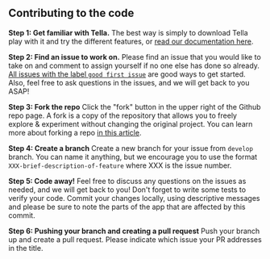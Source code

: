 ## Contributing to the code 

**Step 1: Get familiar with Tella.** The best way is simply to download Tella play with it and try the different features, or [read our documentation here](https://docs.tella-app.org).

**Step 2: Find an issue to work on.** Please find an issue that you would like to take on and comment to assign yourself if no one else has done so already. [All issues with the label `good first issue`](https://github.com/Horizontal-org/Tella-Android/issues?q=is%3Aopen+is%3Aissue+label%3A%22good+first+issue%22) are good ways to get started. Also, feel free to ask questions in the issues, and we will get back to you ASAP!

**Step 3: Fork the repo** Click the "fork" button in the upper right of the Github repo page. A fork is a copy of the repository that allows you to freely explore & experiment without changing the original project. You can learn more about forking a repo [in this article](https://help.github.com/articles/fork-a-repo/).

**Step 4: Create a branch** Create a new branch for your issue from `develop` branch. You can name it anything, but we encourage you to use the format `XXX-brief-description-of-feature` where XXX is the issue number.

**Step 5: Code away!** Feel free to discuss any questions on the issues as needed, and we will get back to you! Don't forget to write some tests to verify your code. Commit your changes locally, using descriptive messages and please be sure to note the parts of the app that are affected by this commit.

**Step 6: Pushing your branch and creating a pull request** Push your branch up and create a pull request. Please indicate which issue your PR addresses in the title.